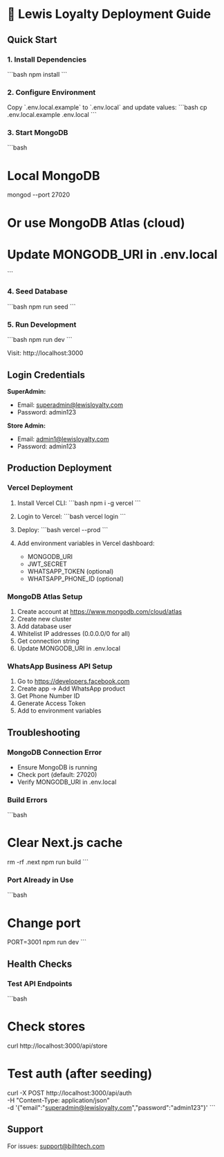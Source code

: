 # 🚀 Lewis Loyalty Deployment Guide

## Quick Start

### 1. Install Dependencies
\`\`\`bash
npm install
\`\`\`

### 2. Configure Environment
Copy \`.env.local.example\` to \`.env.local\` and update values:
\`\`\`bash
cp .env.local.example .env.local
\`\`\`

### 3. Start MongoDB
\`\`\`bash
# Local MongoDB
mongod --port 27020

# Or use MongoDB Atlas (cloud)
# Update MONGODB_URI in .env.local
\`\`\`

### 4. Seed Database
\`\`\`bash
npm run seed
\`\`\`

### 5. Run Development
\`\`\`bash
npm run dev
\`\`\`

Visit: http://localhost:3000

## Login Credentials

**SuperAdmin:**
- Email: superadmin@lewisloyalty.com
- Password: admin123

**Store Admin:**
- Email: admin1@lewisloyalty.com
- Password: admin123

## Production Deployment

### Vercel Deployment

1. Install Vercel CLI:
\`\`\`bash
npm i -g vercel
\`\`\`

2. Login to Vercel:
\`\`\`bash
vercel login
\`\`\`

3. Deploy:
\`\`\`bash
vercel --prod
\`\`\`

4. Add environment variables in Vercel dashboard:
   - MONGODB_URI
   - JWT_SECRET
   - WHATSAPP_TOKEN (optional)
   - WHATSAPP_PHONE_ID (optional)

### MongoDB Atlas Setup

1. Create account at https://www.mongodb.com/cloud/atlas
2. Create new cluster
3. Add database user
4. Whitelist IP addresses (0.0.0.0/0 for all)
5. Get connection string
6. Update MONGODB_URI in .env.local

### WhatsApp Business API Setup

1. Go to https://developers.facebook.com
2. Create app → Add WhatsApp product
3. Get Phone Number ID
4. Generate Access Token
5. Add to environment variables

## Troubleshooting

### MongoDB Connection Error
- Ensure MongoDB is running
- Check port (default: 27020)
- Verify MONGODB_URI in .env.local

### Build Errors
\`\`\`bash
# Clear Next.js cache
rm -rf .next
npm run build
\`\`\`

### Port Already in Use
\`\`\`bash
# Change port
PORT=3001 npm run dev
\`\`\`

## Health Checks

### Test API Endpoints
\`\`\`bash
# Check stores
curl http://localhost:3000/api/store

# Test auth (after seeding)
curl -X POST http://localhost:3000/api/auth \
  -H "Content-Type: application/json" \
  -d '{"email":"superadmin@lewisloyalty.com","password":"admin123"}'
\`\`\`

## Support

For issues: support@bilhtech.com





